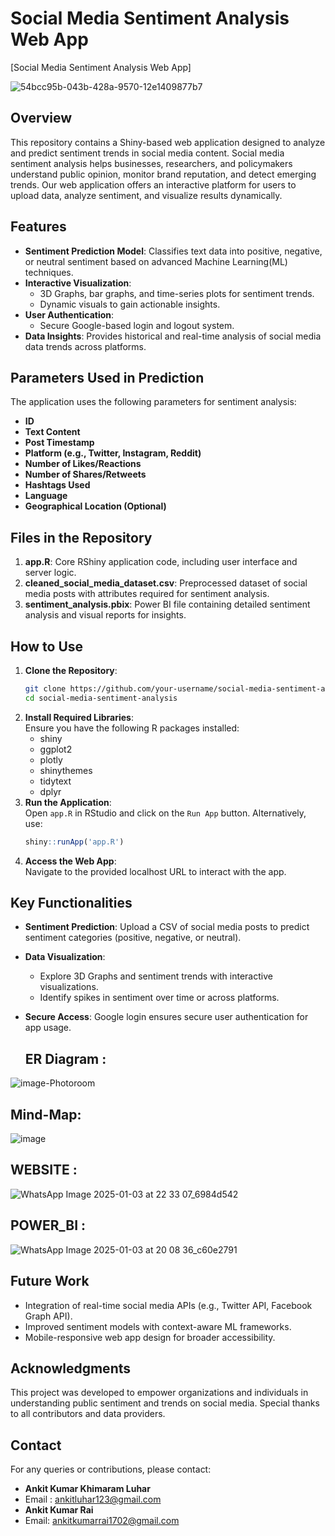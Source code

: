 
# Social Media Sentiment Analysis Web App  

[Social Media Sentiment Analysis Web App]


![54bcc95b-043b-428a-9570-12e1409877b7](https://github.com/user-attachments/assets/065a14e6-b02c-465c-89aa-55fed3451f78)

## Overview  

This repository contains a Shiny-based web application designed to analyze and predict sentiment trends in social media content. Social media sentiment analysis helps businesses, researchers, and policymakers understand public opinion, monitor brand reputation, and detect emerging trends. Our web application offers an interactive platform for users to upload data, analyze sentiment, and visualize results dynamically.  

## Features  

- **Sentiment Prediction Model**: Classifies text data into positive, negative, or neutral sentiment based on advanced Machine Learning(ML) techniques.  
- **Interactive Visualization**:  
  - 3D Graphs, bar graphs, and time-series plots for sentiment trends.  
  - Dynamic visuals to gain actionable insights.  
- **User Authentication**:  
  - Secure Google-based login and logout system.  
- **Data Insights**: Provides historical and real-time analysis of social media data trends across platforms.  

## Parameters Used in Prediction  

The application uses the following parameters for sentiment analysis:  

- **ID**   
- **Text Content**  
- **Post Timestamp**  
- **Platform (e.g., Twitter, Instagram, Reddit)**  
- **Number of Likes/Reactions**  
- **Number of Shares/Retweets**  
- **Hashtags Used**  
- **Language**  
- **Geographical Location (Optional)**  

## Files in the Repository  

1. **app.R**: Core RShiny application code, including user interface and server logic.  
2. **cleaned_social_media_dataset.csv**: Preprocessed dataset of social media posts with attributes required for sentiment analysis.  
3. **sentiment_analysis.pbix**: Power BI file containing detailed sentiment analysis and visual reports for insights.  

## How to Use  

1. **Clone the Repository**:  
   ```bash  
   git clone https://github.com/your-username/social-media-sentiment-analysis.git  
   cd social-media-sentiment-analysis  
   ```  
2. **Install Required Libraries**:  
   Ensure you have the following R packages installed:  
   - shiny  
   - ggplot2  
   - plotly  
   - shinythemes  
   - tidytext  
   - dplyr  
3. **Run the Application**:  
   Open `app.R` in RStudio and click on the `Run App` button. Alternatively, use:  
   ```R  
   shiny::runApp('app.R')  
   ```  
4. **Access the Web App**:  
   Navigate to the provided localhost URL to interact with the app.  

## Key Functionalities  

- **Sentiment Prediction**: Upload a CSV of social media posts to predict sentiment categories (positive, negative, or neutral).  
- **Data Visualization**:  
  - Explore 3D Graphs and sentiment trends with interactive visualizations.  
  - Identify spikes in sentiment over time or across platforms.  
- **Secure Access**: Google login ensures secure user authentication for app usage.

  ## ER Diagram :
   
  
![image-Photoroom](https://github.com/user-attachments/assets/21941cea-2beb-41c2-a623-871977307f6e)



  ## Mind-Map:

  ![image](https://github.com/user-attachments/assets/2bc0596a-e762-4a37-87d8-e46f5c542297)

## WEBSITE :


![WhatsApp Image 2025-01-03 at 22 33 07_6984d542](https://github.com/user-attachments/assets/77340577-2f77-4888-a423-05f6d191a275)

## POWER_BI :

![WhatsApp Image 2025-01-03 at 20 08 36_c60e2791](https://github.com/user-attachments/assets/c0ac1963-f37f-494a-a5f7-43a9c6bbed90)

## Future Work  

- Integration of real-time social media APIs (e.g., Twitter API, Facebook Graph API).  
- Improved sentiment models with context-aware ML frameworks. 
- Mobile-responsive web app design for broader accessibility.  

## Acknowledgments  

This project was developed to empower organizations and individuals in understanding public sentiment and trends on social media. Special thanks to all contributors and data providers.  

## Contact  

For any queries or contributions, please contact:  
- **Ankit Kumar Khimaram Luhar**
- Email : [ankitluhar123@gmail.com](mailto:ankitluhar123@gmail.com)
- **Ankit Kumar Rai**  
- Email: [ankitkumarrai1702@gmail.com](mailto:ankitkumarrai1702@gmail.com)
